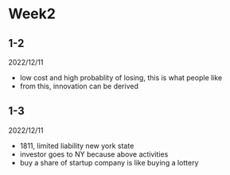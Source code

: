 # Week2

## 1-2

2022/12/11

- low cost and high probablity of losing, this is what people like
- from this, innovation can be derived

## 1-3

2022/12/11

- 1811, limited liability new york state
- investor goes to NY because above activities
- buy a share of startup company is like buying a lottery
